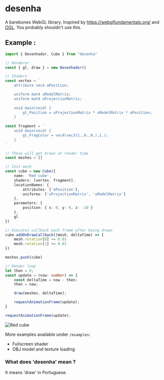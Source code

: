 # desenha
A barebones WebGL library. Inspired by https://webglfundamentals.org/ and [OGL](https://github.com/oframe/ogl).
You probably shouldn't use this.

## Example :

```ts
import { Desenhador, Cube } from "desenha"

// Renderer
const { gl, draw } = new Desenhador()

// Shaders
const vertex = `
    attribute vec4 aPosition;

    uniform mat4 uModelMatrix;
    uniform mat4 uProjectionMatrix;
    
    void main(void) {
        gl_Position = uProjectionMatrix * uModelMatrix * aPosition;
    }
`
const fragment = `
    void main(void) {
        gl_FragColor = vec4(vec3(1.,0.,0.),1.);
    }
`

// These will get drawn at render time
const meshes = []

// Init mesh
const cube = new Cube({
    name: 'Red cube',
    shaders: [vertex, fragment],
    locationNames: {
        attributes: ['aPosition'],
        uniforms: ['uProjectionMatrix', 'uModelMatrix']
    },
    parameters: {
        position: { x: 0, y: 0, z: -10 }
    },
    gl
})

// Executes callback each frame after being drawn
cube.addOnDrawCallback((mesh, deltaTime) => {
    mesh.rotation[0] += 0.01
    mesh.rotation[1] += 0.01
})

meshes.push(cube)

// Render loop
let then = 0;
const update = (now: number) => {
    const deltaTime = now - then;
    then = now;

    draw(meshes, deltaTime);

    requestAnimationFrame(update);
}

requestAnimationFrame(update);
```

![Red cube](https://i.imgur.com/ZoJGlo6.png)

More examples available under `/examples`:
- Fullscreen shader
- OBJ model and texture loading

### What does 'desenha' mean ?
It means 'draw' in Portuguese.
